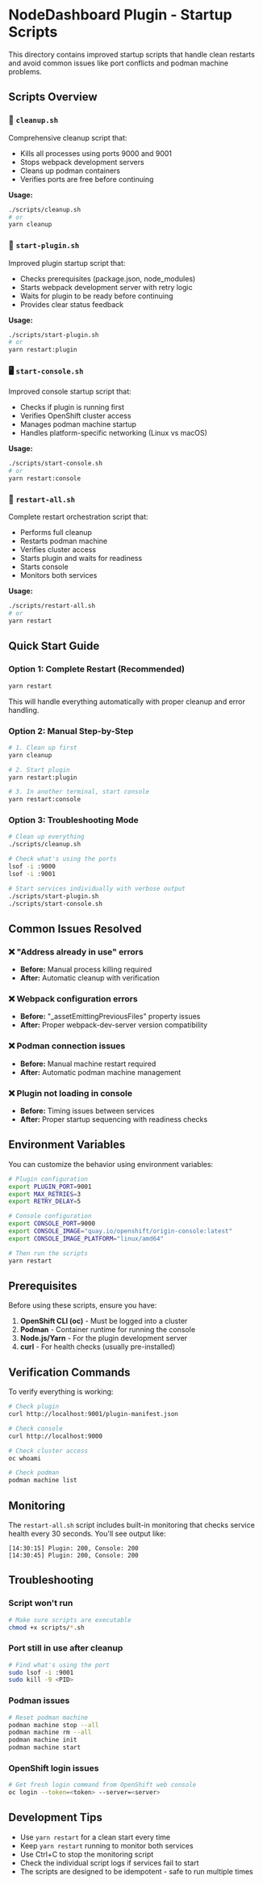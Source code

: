 # NodeDashboard Plugin - Startup Scripts

This directory contains improved startup scripts that handle clean restarts and avoid common issues like port conflicts and podman machine problems.

## Scripts Overview

### 🧹 `cleanup.sh`
Comprehensive cleanup script that:
- Kills all processes using ports 9000 and 9001
- Stops webpack development servers
- Cleans up podman containers
- Verifies ports are free before continuing

**Usage:**
```bash
./scripts/cleanup.sh
# or
yarn cleanup
```

### 🚀 `start-plugin.sh`
Improved plugin startup script that:
- Checks prerequisites (package.json, node_modules)
- Starts webpack development server with retry logic
- Waits for plugin to be ready before continuing
- Provides clear status feedback

**Usage:**
```bash
./scripts/start-plugin.sh
# or
yarn restart:plugin
```

### 🖥️ `start-console.sh`
Improved console startup script that:
- Checks if plugin is running first
- Verifies OpenShift cluster access
- Manages podman machine startup
- Handles platform-specific networking (Linux vs macOS)

**Usage:**
```bash
./scripts/start-console.sh
# or
yarn restart:console
```

### 🔄 `restart-all.sh`
Complete restart orchestration script that:
- Performs full cleanup
- Restarts podman machine
- Verifies cluster access
- Starts plugin and waits for readiness
- Starts console
- Monitors both services

**Usage:**
```bash
./scripts/restart-all.sh
# or
yarn restart
```

## Quick Start Guide

### Option 1: Complete Restart (Recommended)
```bash
yarn restart
```
This will handle everything automatically with proper cleanup and error handling.

### Option 2: Manual Step-by-Step
```bash
# 1. Clean up first
yarn cleanup

# 2. Start plugin
yarn restart:plugin

# 3. In another terminal, start console
yarn restart:console
```

### Option 3: Troubleshooting Mode
```bash
# Clean up everything
./scripts/cleanup.sh

# Check what's using the ports
lsof -i :9000
lsof -i :9001

# Start services individually with verbose output
./scripts/start-plugin.sh
./scripts/start-console.sh
```

## Common Issues Resolved

### ❌ "Address already in use" errors
- **Before:** Manual process killing required
- **After:** Automatic cleanup with verification

### ❌ Webpack configuration errors
- **Before:** "_assetEmittingPreviousFiles" property issues
- **After:** Proper webpack-dev-server version compatibility

### ❌ Podman connection issues
- **Before:** Manual machine restart required
- **After:** Automatic podman machine management

### ❌ Plugin not loading in console
- **Before:** Timing issues between services
- **After:** Proper startup sequencing with readiness checks

## Environment Variables

You can customize the behavior using environment variables:

```bash
# Plugin configuration
export PLUGIN_PORT=9001
export MAX_RETRIES=3
export RETRY_DELAY=5

# Console configuration
export CONSOLE_PORT=9000
export CONSOLE_IMAGE="quay.io/openshift/origin-console:latest"
export CONSOLE_IMAGE_PLATFORM="linux/amd64"

# Then run the scripts
yarn restart
```

## Prerequisites

Before using these scripts, ensure you have:

1. **OpenShift CLI (oc)** - Must be logged into a cluster
2. **Podman** - Container runtime for running the console
3. **Node.js/Yarn** - For the plugin development server
4. **curl** - For health checks (usually pre-installed)

## Verification Commands

To verify everything is working:

```bash
# Check plugin
curl http://localhost:9001/plugin-manifest.json

# Check console
curl http://localhost:9000

# Check cluster access
oc whoami

# Check podman
podman machine list
```

## Monitoring

The `restart-all.sh` script includes built-in monitoring that checks service health every 30 seconds. You'll see output like:

```
[14:30:15] Plugin: 200, Console: 200
[14:30:45] Plugin: 200, Console: 200
```

## Troubleshooting

### Script won't run
```bash
# Make sure scripts are executable
chmod +x scripts/*.sh
```

### Port still in use after cleanup
```bash
# Find what's using the port
sudo lsof -i :9001
sudo kill -9 <PID>
```

### Podman issues
```bash
# Reset podman machine
podman machine stop --all
podman machine rm --all
podman machine init
podman machine start
```

### OpenShift login issues
```bash
# Get fresh login command from OpenShift web console
oc login --token=<token> --server=<server>
```

## Development Tips

- Use `yarn restart` for a clean start every time
- Keep `yarn restart` running to monitor both services
- Use Ctrl+C to stop the monitoring script
- Check the individual script logs if services fail to start
- The scripts are designed to be idempotent - safe to run multiple times 